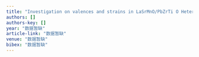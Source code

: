 ```yaml
---
title: "Investigation on valences and strains in LaSrMnO/PbZrTi O Heterostructures"
authors: []
authors-key: []
year: "数据暂缺"
article-link: "数据暂缺"
venue: "数据暂缺"
bibex: "数据暂缺"
---
```

